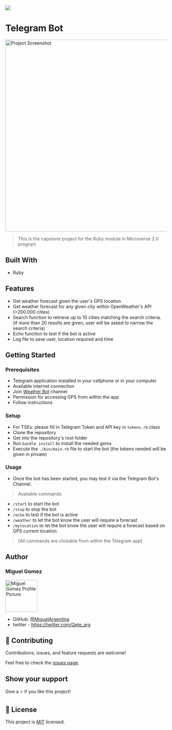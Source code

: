 ![](https://img.shields.io/badge/Microverse-blueviolet)

# Telegram Bot

<img width="600" alt="Project Screenshot" src="https://github.com/MiguelArgentina/microverse-ruby-capstone-project/blob/feature/feature_1/bot-screenshot.png">


> This is the capstone project for the Ruby module in Microverse 2.0 program

## Built With

- Ruby

## Features

- Get weather forecast given the user's GPS location
- Get weather forecast for any given city within OpenWeather's API (>200.000 cities)
- Search function to retrieve up to 10 cities matching the search criteria. (if more than 20 results are given, user will be asked to narrow the search criteria)
- Echo function to test if the bot is active
- Log file to save user, location required and time

## Getting Started

### Prerequisites

* Telegram application installed in your cellphone or in your computer
* Available internet connection
* Join [Weather Bot](https://t.me/tucu_clima_bot) channel
* Permission for accessing GPS from within the app
* Follow instructions

### Setup

* For TSEs: please fill in Telegram Token and API key in ```tokens.rb``` class
* Clone the repository
* Get into the repository's root folder
* Run ```bundle install``` to install the needed gems
* Execute the ```./bin/main.rb``` file to start the bot (the tokens needed will be given in private)

### Usage

* Once the bot has been started, you may test it via the Telegram Bot's Channel.

> Available commands

  * ```/start``` to start the bot
  * ```/stop``` to stop the bot
  * ```/echo``` to test if the bot is active
  * ```/weather``` to let the bot know the user will require a forecast
  * ```/mylocation``` to let the bot know the user will require a forecast based on GPS current location

  > (All commands are clickable from within the Telegram app)


## Author


### Miguel Gomez

<img width="100" alt="Miguel Gomez Profile Picture" src="https://avatars.githubusercontent.com/u/50305489?s=400&u=2d451ca03611a85431ac4e851ab7a4fc3425bb7d&v=4">


* GitHub: [@MiguelArgentina](https://github.com/MiguelArgentina)
* twitter - https://twitter.com/Qete_arg

## 🤝 Contributing

Contributions, issues, and feature requests are welcome!

Feel free to check the [issues page](https://github.com/MiguelArgentina/microverse-ruby-capstone-project/issues).

## Show your support

Give a ⭐️ if you like this project!

## 📝 License

This project is [MIT](https://github.com/MiguelArgentina/microverse-ruby-capstone-project/blob/main/LICENSE) licensed.
